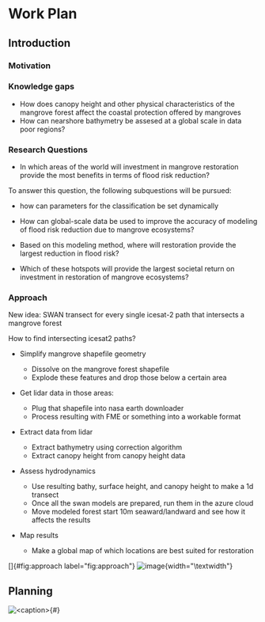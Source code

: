 # Work Plan

## Introduction

### Motivation

### Knowledge gaps

- How does canopy height and other physical characteristics of the mangrove forest affect the coastal protection offered by mangroves
- How can nearshore bathymetry be assesed at a global scale in data poor regions?

### Research Questions

-   In which areas of the world will investment in mangrove restoration
    provide the most benefits in terms of flood risk reduction?

To answer this question, the following subquestions will be pursued:

- how can parameters for the classification be set dynamically

-   How can global-scale data be used to improve the accuracy of
    modeling of flood risk reduction due to mangrove ecosystems?

-   Based on this modeling method, where will restoration provide the
    largest reduction in flood risk?

-   Which of these hotspots will provide the largest societal return on
    investment in restoration of mangrove ecosystems?

### Approach

New idea: SWAN transect for every single icesat-2 path that intersects a mangrove forest

How to find intersecting icesat2 paths?

- Simplify mangrove shapefile geometry
    - Dissolve on the mangrove forest shapefile
    - Explode these features and drop those below a certain area

- Get lidar data in those areas:
    - Plug that shapefile into nasa earth downloader 
    - Process resulting with FME or something into a workable format

- Extract data from lidar
    - Extract bathymetry using correction algorithm 
    - Extract canopy height from canopy height data

- Assess hydrodynamics
    - Use resulting bathy, surface height, and canopy height to make a 1d transect
    - Once all the swan models are prepared, run them in the azure cloud
    - Move modeled forest start 10m seaward/landward and see how it affects the results 

- Map results
    - Make a global map of which locations are best suited for restoration


[]{#fig:approach label="fig:approach"}
![image](figures/BN_approach.png){width="\\textwidth"}

## Planning

![\<caption\>](figures/thesis-schedule.png){#<label>}
